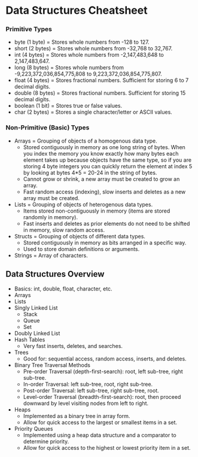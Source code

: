 
# Data Structures Cheatsheet

### Primitive Types
* byte (1 byte) = Stores whole numbers from -128 to 127.
* short	(2 bytes) = Stores whole numbers from -32,768 to 32,767.
* int (4 bytes) = Stores whole numbers from -2,147,483,648 to 2,147,483,647.
* long (8 bytes) = Stores whole numbers from -9,223,372,036,854,775,808 to 9,223,372,036,854,775,807.
* float	(4 bytes) = Stores fractional numbers. Sufficient for storing 6 to 7 decimal digits.
* double (8 bytes) = Stores fractional numbers. Sufficient for storing 15 decimal digits.
* boolean (1 bit) = Stores true or false values.
* char (2 bytes) = Stores a single character/letter or ASCII values.

### Non-Primitive (Basic) Types
* Arrays = Grouping of objects of a homogenous data type.
    - Stored contiguously in memory as one long string of bytes. When you index the memory you know exactly how many bytes each element takes up because objects have the same type, so if you are storing 4 byte integers you can quickly return the element at index 5 by looking at bytes 4*5 = 20-24 in the string of bytes.
    - Cannot grow or shrink, a new array must be created to grow an array.
    - Fast random access (indexing), slow inserts and deletes as a new array must be created.
* Lists = Grouping of objects of heterogenous data types.
    - Items stored non-contiguously in memory (items are stored randomly in memory).
    - Fast inserts and deletes as prior elements do not need to be shifted in memory, slow random access.
* Structs = Grouping of objects of different data types.
    - Stored contiguously in memory as bits arranged in a specific way.
    - Used to store domain definitions or arguments.
* Strings = Array of characters.


















## Data Structures Overview
- Basics: int, double, float, character, etc.
- Arrays
- Lists
- Singly Linked List
    - Stack
    - Queue
    - Set
- Doubly Linked List
- Hash Tables
    - Very fast inserts, deletes, and searches.
- Trees
    - Good for: sequential access, random access, inserts, and deletes.
- Binary Tree Traversal Methods
    - Pre-order Traversal (depth-first-search): root, left sub-tree, right sub-tree.
    - In-order Traversal: left sub-tree, root, right sub-tree.
    - Post-order Traversal: left sub-tree, right sub-tree, root.
    - Level-order Traversal (breadth-first-search): root, then proceed downward by level visiting nodes from left to right.
- Heaps
    - Implemented as a binary tree in array form.
    - Allow for quick access to the largest or smallest items in a set.
- Priority Queues
    - Implemented using a heap data structure and a comparator to determine priority.
    - Allow for quick access to the highest or lowest priority item in a set.




